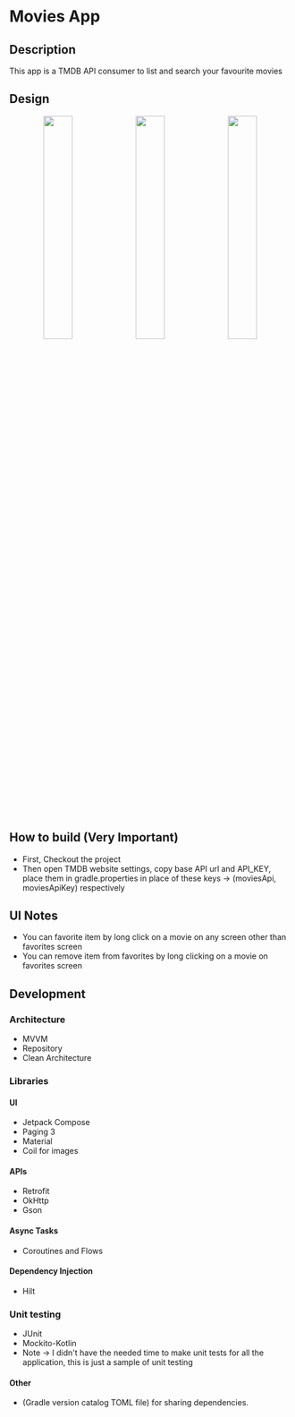 # Movies App

## Description

This app is a TMDB API consumer to list and search your favourite movies

## Design

<p float="left" align="middle">
  <img src="https://user-images.githubusercontent.com/12577690/197887291-b24f644e-bf99-44b6-b4b8-accaa9ff1b8a.png" width="32%" />
  <img src="https://user-images.githubusercontent.com/12577690/197888296-29691950-b2d1-4889-a9f2-5e7ce9f1d4ac.png" width="32%" /> 
  <img src="https://user-images.githubusercontent.com/12577690/197889217-6e8a77b6-e2b0-4da5-8bb8-79c1fc45c09d.png" width="32%" />
</p>

## How to build (Very Important)
* First, Checkout the project
* Then open TMDB website settings, copy base API url and API_KEY, place them in gradle.properties in place of these keys -> (moviesApi, moviesApiKey) respectively

## UI Notes
* You can favorite item by long click on a movie on any screen other than favorites screen
* You can remove item from favorites by long clicking on a movie on favorites screen

## Development

### Architecture
* MVVM
* Repository
* Clean Architecture

### Libraries 

#### UI
* Jetpack Compose
* Paging 3
* Material
* Coil for images

#### APIs
* Retrofit 
* OkHttp
* Gson

#### Async Tasks
* Coroutines and Flows

#### Dependency Injection
* Hilt

### Unit testing
* JUnit
* Mockito-Kotlin
* Note -> I didn't have the needed time to make unit tests for all the application, this is just a sample of unit testing

#### Other
* (Gradle version catalog TOML file) for sharing dependencies.
